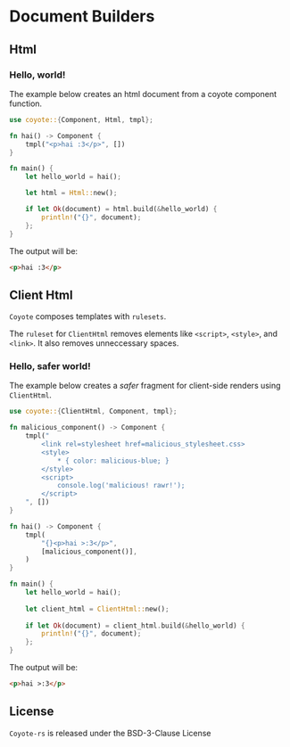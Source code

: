 # Document Builders

## Html

### Hello, world!

The example below creates an html document from a coyote component function.

```rust
use coyote::{Component, Html, tmpl};

fn hai() -> Component {
    tmpl("<p>hai :3</p>", [])
}

fn main() {
    let hello_world = hai();

    let html = Html::new();

    if let Ok(document) = html.build(&hello_world) {
        println!("{}", document);
    }; 
}
```

The output will be:
```html
<p>hai :3</p>
```

## Client Html

`Coyote` composes templates with `rulesets`.

The `ruleset` for `ClientHtml` removes elements like `<script>`, `<style>`, and `<link>`.
It also removes unneccessary spaces.

### Hello, safer world!

The example below creates a _safer_ fragment for client-side renders using `ClientHtml`. 

```rust
use coyote::{ClientHtml, Component, tmpl};

fn malicious_component() -> Component {
    tmpl("
        <link rel=stylesheet href=malicious_stylesheet.css>
        <style>
            * { color: malicious-blue; }
        </style>
        <script>
            console.log('malicious! rawr!');
        </script>
    ", [])
}

fn hai() -> Component {
    tmpl(
        "{}<p>hai >:3</p>",
        [malicious_component()],
    )
}

fn main() {
    let hello_world = hai();
    
    let client_html = ClientHtml::new();    
    
    if let Ok(document) = client_html.build(&hello_world) {
        println!("{}", document);
    }; 
}
```

The output will be:
```html
<p>hai >:3</p>
```

## License

`Coyote-rs` is released under the BSD-3-Clause License
